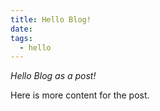 ```yaml
---
title: Hello Blog!
date:
tags:
  - hello
---
```


*Hello Blog as a post!*
<!--more-->
Here is more content for the post.